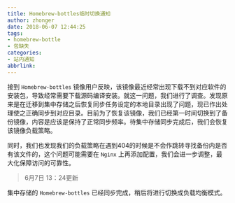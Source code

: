 ```yaml
---
title: Homebrew-bottles临时切换通知
author: zhonger
date: 2018-06-07 12:44:25
tags:
- homebrew-bottle
- 包缺失
categories:
- 站内通知
abbrlink:
---
```


接到 `Homebrew-bottles` 镜像用户反映，该镜像最近经常出现下载不到对应软件的安装包，导致经常需要下载源码编译安装。就这一问题，我们进行了调查。发现原来是在迁移到集中存储之后恢复同步任务设定的本地目录出现了问题，现已作出处理使之正确同步到对应目录。目前为了恢复该镜像，我们已经第一时间切换到了备份镜像，内容是应该是保持了正常同步频率。待集中存储同步完成后，我们会恢复该镜像负载策略。

同时，我们也发现我们的负载策略在遇到404的时候是不会作跳转寻找备份内是否有该文件的，这个问题可能需要在 `Nginx` 上再添加配置，我们会进一步调整，最大化保障访问的可靠性。

> 6月7日 13：24更新

集中存储的 `Homebrew-bottles` 已经同步完成，稍后将进行切换成负载均衡模式。